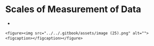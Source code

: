 # Scales of Measurement of Data

*

    <figure><img src="../../.gitbook/assets/image (25).png" alt=""><figcaption></figcaption></figure>
